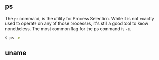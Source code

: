 ## ps
The `ps` command, is the utility for Process Selection. While it is not exactly used to operate on any of those processes, it's still a good tool to know nonetheless.
The most common flag for the ps command is `-e`.
<!-- TODO: Add more flags. -->

```sh
$ ps -e
```

## uname